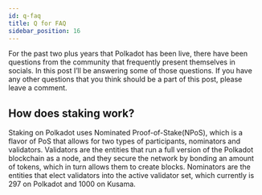 ```yaml
---
id: q-faq
title: Q for FAQ
sidebar_position: 16
---
```



For the past two plus years that Polkadot has been live, there have been questions from the community that frequently present themselves in socials. In this post I’ll be answering some of those questions. If you have any other questions that you think should be a part of this post, please leave a comment.

## How does staking work?

Staking on Polkadot uses Nominated Proof-of-Stake(NPoS), which is a flavor of PoS that allows for two types of participants, nominators and validators. Validators are the entities that run a full version of the Polkadot blockchain as a node, and they secure the network by bonding an amount of tokens, which in turn allows them to create blocks. Nominators are the entities that elect validators into the active validator set, which currently is 297 on Polkadot and 1000 on Kusama. 
